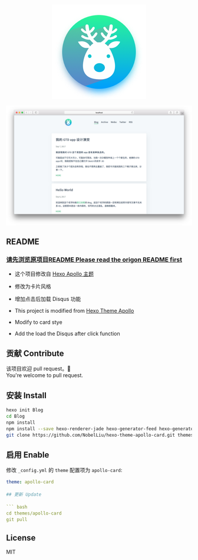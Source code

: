 <p align="center">
    <img src="https://raw.githubusercontent.com/NobelLiu/nobelliu.github.com/master/art.png"/>
</p> 

![hexo-theme-apollo](./screenshot.png)

## README

### [请先浏览原项目README Please read the origon README first](https://github.com/pinggod/hexo-theme-apollo/README.md)  

- 这个项目修改自 [Hexo Apollo 主题](https://github.com/pinggod/hexo-theme-apollo)
- 修改为卡片风格
- 增加点击后加载 Disqus 功能
  
- This project is modified from [Hexo Theme Apollo](https://github.com/pinggod/hexo-theme-apollo)
- Modify to card stye
- Add the load the Disqus after click function


## 贡献 Contribute

该项目欢迎 pull request。   
You're welcome to pull request.

## 安装 Install

``` bash
hexo init Blog 
cd Blog 
npm install
npm install --save hexo-renderer-jade hexo-generator-feed hexo-generator-sitemap hexo-browsersync hexo-generator-archive
git clone https://github.com/NobelLiu/hexo-theme-apollo-card.git themes/apollo-card
```

## 启用 Enable

修改 `_config.yml` 的 `theme` 配置项为 `apollo-card`:

```yaml
theme: apollo-card

## 更新 Update

``` bash
cd themes/apollo-card 
git pull
```

## License

MIT
